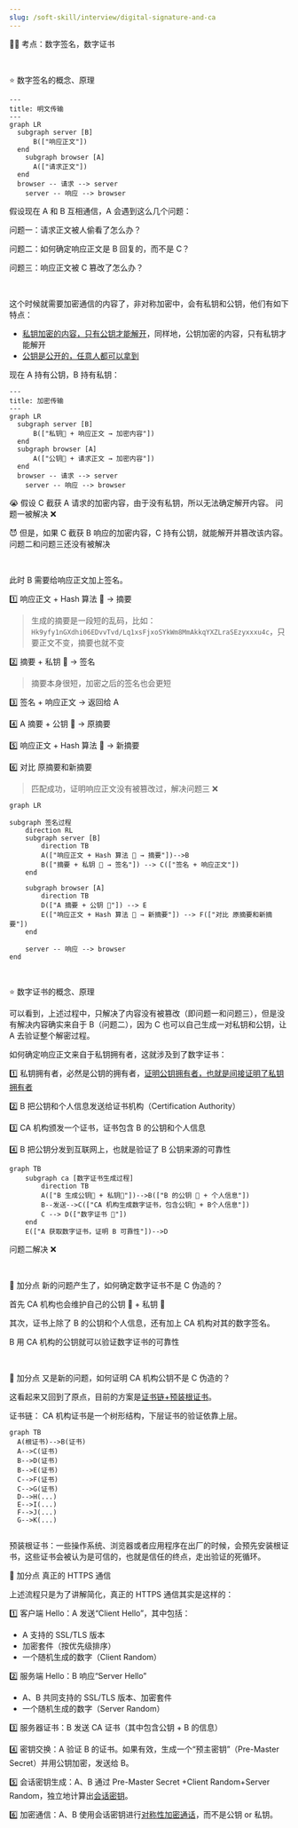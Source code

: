 ```yaml
---
slug: /soft-skill/interview/digital-signature-and-ca
---
```


👨‍🏫 考点：数字签名，数字证书

<br />

⭐️ 数字签名的概念、原理

```mermaid
---
title: 明文传输
---
graph LR
  subgraph server [B]
      B(["响应正文"])
  end
    subgraph browser [A]
      A(["请求正文"])
  end
  browser -- 请求 --> server
	server -- 响应 --> browser
```

假设现在 A 和 B 互相通信，A 会遇到这么几个问题：

问题一：请求正文被人偷看了怎么办？

问题二：如何确定响应正文是 B 回复的，而不是 C？

问题三：响应正文被 C 篡改了怎么办？

<br />

这个时候就需要加密通信的内容了，非对称加密中，会有私钥和公钥，他们有如下特点：

- <u>私钥加密的内容，只有公钥才能解开</u>，同样地，公钥加密的内容，只有私钥才能解开
- <u>公钥是公开的，任意人都可以拿到</u>

现在 A 持有公钥，B 持有私钥：

```mermaid
---
title: 加密传输
---
graph LR
  subgraph server [B]
      B(["私钥🔑 + 响应正文 → 加密内容"])
  end
  subgraph browser [A]
      A(["公钥🔑 + 请求正文 → 加密内容"])
  end
  browser -- 请求 --> server
	server -- 响应 --> browser
```

😭 假设 C 截获 A 请求的加密内容，由于没有私钥，所以无法确定解开内容。 问题一被解决 ❌

😈 但是，如果 C 截获 B 响应的加密内容，C 持有公钥，就能解开并篡改该内容。问题二和问题三还没有被解决

<br />

此时 B 需要给响应正文加上签名。

1️⃣ 响应正文 + Hash 算法 🚜  → 摘要

> 生成的摘要是一段短的乱码，比如：`Hk9yfy1nGXdhi06EDvvTvd/Lq1xsFjxoSYkWm8MmAkkqYXZLraSEzyxxxu4c`，只要正文不变，摘要也就不变

2️⃣ 摘要 + 私钥 🔑 → 签名

> 摘要本身很短，加密之后的签名也会更短

3️⃣ 签名 + 响应正文 → 返回给 A

4️⃣ A 摘要 + 公钥 🔑  → 原摘要

5️⃣ 响应正文 + Hash 算法 🚜 → 新摘要

6️⃣ 对比 原摘要和新摘要

> 匹配成功，证明响应正文没有被篡改过，解决问题三 ❌



```mermaid
graph LR

subgraph 签名过程
    direction RL
    subgraph server [B]
        direction TB
        A(["响应正文 + Hash 算法 🚜 → 摘要"])-->B
        B(["摘要 + 私钥 🔑 → 签名"]) --> C(["签名 + 响应正文"])
    end

    subgraph browser [A]
        direction TB
        D(["A 摘要 + 公钥 🔑"]) --> E
        E(["响应正文 + Hash 算法 🚜 → 新摘要"]) --> F(["对比 原摘要和新摘要"])
    end

    server -- 响应 --> browser
end

```

<br />

⭐️ 数字证书的概念、原理

可以看到，上述过程中，只解决了内容没有被篡改（即问题一和问题三），但是没有解决内容确实来自于 B（问题二），因为 C 也可以自己生成一对私钥和公钥，让 A 去验证整个解密过程。

如何确定响应正文来自于私钥拥有者，这就涉及到了数字证书：

1️⃣ 私钥拥有者，必然是公钥的拥有者，<u>证明公钥拥有者，也就是间接证明了私钥拥有者</u>

2️⃣ B 把公钥和个人信息发送给证书机构（Certification Authority）

3️⃣ CA 机构颁发一个证书，证书包含 B 的公钥和个人信息

4️⃣ B 把公钥分发到互联网上，也就是验证了 B 公钥来源的可靠性

```mermaid
graph TB
    subgraph ca [数字证书生成过程]
        direction TB
        A(["B 生成公钥🔑 + 私钥🔑"])-->B(["B 的公钥 🔑 + 个人信息"])
        B--发送-->C(["CA 机构生成数字证书，包含公钥🔑 + B个人信息"])
        C --> D(["数字证书 🥇"])
    end
    E(["A 获取数字证书，证明 B 可靠性"])-->D
```



问题二解决 ❌

<br />

🌟 加分点 新的问题产生了，如何确定数字证书不是 C 伪造的？

首先 CA 机构也会维护自己的公钥 🔑 + 私钥 🔑

其次，证书上除了 B 的公钥和个人信息，还有加上 CA 机构对其的数字签名。

B 用 CA 机构的公钥就可以验证数字证书的可靠性

<br />

🌟 加分点 又是新的问题，如何证明 CA 机构公钥不是 C 伪造的？

这看起来又回到了原点，目前的方案是<u>证书链+预装根证书</u>。

证书链： CA 机构证书是一个树形结构，下层证书的验证依靠上层。

```mermaid
graph TB
  A(根证书)-->B(证书)
  A-->C(证书)
  B-->D(证书)
  B-->E(证书)
  C-->F(证书)
  C-->G(证书)
  D-->H(...)
  E-->I(...)
  F-->J(...)
  G-->K(...)
  
```

预装根证书：一些操作系统、浏览器或者应用程序在出厂的时候，会预先安装根证书，这些证书会被认为是可信的，也就是信任的终点，走出验证的死循环。



🌟 加分点 真正的 HTTPS 通信

上述流程只是为了讲解简化，真正的 HTTPS 通信其实是这样的：

1️⃣ 客户端 Hello：A 发送“Client Hello”，其中包括：

- A 支持的 SSL/TLS 版本
- 加密套件（按优先级排序）
- 一个随机生成的数字（Client Random）

2️⃣ 服务端 Hello：B 响应“Server Hello”

- A、B 共同支持的 SSL/TLS 版本、加密套件
- 一个随机生成的数字（Server Random）

3️⃣ 服务器证书：B 发送 CA 证书（其中包含公钥 + B 的信息）

4️⃣ 密钥交换：A 验证 B 的证书。如果有效，生成一个“预主密钥”（Pre-Master Secret）并用公钥加密，发送给 B。

5️⃣ 会话密钥生成：A、B 通过 Pre-Master Secret +Client Random+Server Random，独立地计算出<u>会话密钥</u>。

6️⃣ 加密通信：A、B 使用会话密钥进行<u>对称性加密通话</u>，而不是公钥 or 私钥。













